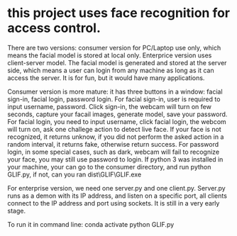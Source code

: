 # this project uses face recognition for access control.
There are two versions: consumer version for PC/Laptop use only, which means the facial model is stored at local only. Enterprice
version uses client-server model. The facial model is generated and stored at the server side, which means a user can login from
any machine as long as it can access the server. It is for fun, but it would have many applications.

Consumer version is more mature: it has three buttons in a window: facial sign-in, facial login, password login.
For facial sign-in, user is required to input username, password. Click sign-in, the webcam will turn on few seconds, capture your facail 
images, generate model, save your password.
For facial login, you need to input username, click facial login, the webcom will turn on, ask one challege action to detect live face. If your 
face is not recognized, it returns unknow, if you did not perform the asked action in a random interval, it returns fake, otherwise return success.
For password login, in some special cases, such as dark, webcam will fail to recognize your face, you may still use password to login.
If python 3 was installed in your machine, your can go to the consumer directory, and run python GLIF.py, if not, can you ran dist\GLIF\GLIF.exe

For enterprise version, we need one server.py and one client.py. Server.py runs as a demon with its IP address, and listen on a specific 
port, all clients connect to the IP address and port using sockets. It is still in a very early stage. 

To run it in command line:
conda activate
python GLIF.py
